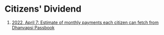 # Citizens' Dividend

1. [2022, April 7: Estimate of monthly payments each citizen can fetch from Dhanvapsi Passbook](https://vinamrsachdeva.github.io/a_proc_list/citizens-dividend/estimate)
